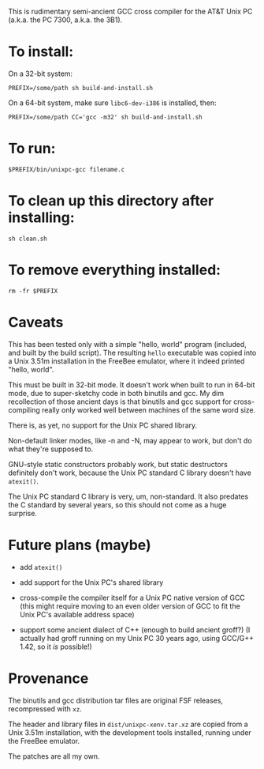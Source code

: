 This is rudimentary semi-ancient GCC cross compiler for the AT&T Unix PC
(a.k.a. the PC 7300, a.k.a. the 3B1).

# To install:

On a 32-bit system:

	PREFIX=/some/path sh build-and-install.sh

On a 64-bit system, make sure `libc6-dev-i386` is installed, then:

	PREFIX=/some/path CC='gcc -m32' sh build-and-install.sh

# To run:

	$PREFIX/bin/unixpc-gcc filename.c

# To clean up this directory after installing:

	sh clean.sh

# To remove everything installed:

	rm -fr $PREFIX

# Caveats

This has been tested only with a simple "hello, world" program (included, and
built by the build script).  The resulting `hello` executable was copied into
a Unix 3.51m installation in the FreeBee emulator, where it indeed printed
"hello, world".

This must be built in 32-bit mode.  It doesn't work when built to run
in 64-bit mode, due to super-sketchy code in both binutils and gcc.
My dim recollection of those ancient days is that binutils and gcc support
for cross-compiling really only worked well between machines of the same
word size.

There is, as yet, no support for the Unix PC shared library.

Non-default linker modes, like -n and -N, may appear to work, but don't do
what they're supposed to.

GNU-style static constructors probably work, but static destructors definitely
don't work, because the Unix PC standard C library doesn't have `atexit()`.

The Unix PC standard C library is very, um, non-standard.  It also predates
the C standard by several years, so this should not come as a huge surprise.

# Future plans (maybe)

* add `atexit()`

* add support for the Unix PC's shared library

* cross-compile the compiler itself for a Unix PC native version of GCC
  (this might require moving to an even older version of GCC to fit the
  Unix PC's available address space)

* support some ancient dialect of C++ (enough to build ancient groff?)
  (I actually had groff running on my Unix PC 30 years ago, using
  GCC/G++ 1.42, so it *is* possible!)

# Provenance

The binutils and gcc distribution tar files are original FSF releases,
recompressed with `xz`.

The header and library files in `dist/unixpc-xenv.tar.xz` are copied
from a Unix 3.51m installation, with the development tools installed,
running under the FreeBee emulator.

The patches are all my own.

